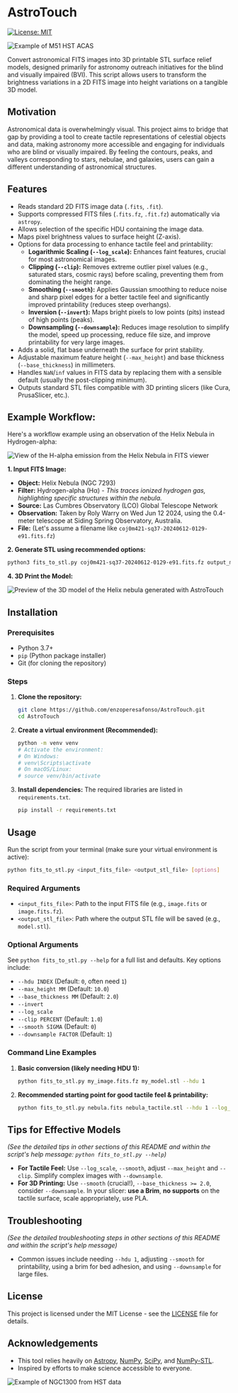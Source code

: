 # AstroTouch
[![License: MIT](https://img.shields.io/badge/License-MIT-yellow.svg)](https://opensource.org/licenses/MIT)
<!-- Add other badges if you set up CI/CD, etc. -->

![Example of M51 HST ACAS](m51.png)

Convert astronomical FITS images into 3D printable STL surface relief models, designed primarily for astronomy outreach initiatives for the blind and visually impaired (BVI). This script allows users to transform the brightness variations in a 2D FITS image into height variations on a tangible 3D model.

## Motivation

Astronomical data is overwhelmingly visual. This project aims to bridge that gap by providing a tool to create tactile representations of celestial objects and data, making astronomy more accessible and engaging for individuals who are blind or visually impaired. By feeling the contours, peaks, and valleys corresponding to stars, nebulae, and galaxies, users can gain a different understanding of astronomical structures.

## Features

*   Reads standard 2D FITS image data (`.fits`, `.fit`).
*   Supports compressed FITS files (`.fits.fz`, `.fit.fz`) automatically via `astropy`.
*   Allows selection of the specific HDU containing the image data.
*   Maps pixel brightness values to surface height (Z-axis).
*   Options for data processing to enhance tactile feel and printability:
    *   **Logarithmic Scaling (`--log_scale`):** Enhances faint features, crucial for most astronomical images.
    *   **Clipping (`--clip`):** Removes extreme outlier pixel values (e.g., saturated stars, cosmic rays) before scaling, preventing them from dominating the height range.
    *   **Smoothing (`--smooth`):** Applies Gaussian smoothing to reduce noise and sharp pixel edges for a better tactile feel and significantly improved printability (reduces steep overhangs).
    *   **Inversion (`--invert`):** Maps bright pixels to low points (pits) instead of high points (peaks).
    *   **Downsampling (`--downsample`):** Reduces image resolution to simplify the model, speed up processing, reduce file size, and improve printability for very large images.
*   Adds a solid, flat base underneath the surface for print stability.
*   Adjustable maximum feature height (`--max_height`) and base thickness (`--base_thickness`) in millimeters.
*   Handles `NaN`/`inf` values in FITS data by replacing them with a sensible default (usually the post-clipping minimum).
*   Outputs standard STL files compatible with 3D printing slicers (like Cura, PrusaSlicer, etc.).

## Example Workflow:

Here's a workflow example using an observation of the Helix Nebula in Hydrogen-alpha:


![View of the H-alpha emission from the Helix Nebula in FITS viewer](lco_h_alpha_preview.jpg)



**1. Input FITS Image:**

*   **Object:** Helix Nebula (NGC 7293)
*   **Filter:** Hydrogen-alpha (Hα) - _This traces ionized hydrogen gas, highlighting specific structures within the nebula._
*   **Source:** Las Cumbres Observatory (LCO) Global Telescope Network
*   **Observation:** Taken by Roly Warry on Wed Jun 12 2024, using the 0.4-meter telescope at Siding Spring Observatory, Australia.
*   **File:** (Let's assume a filename like `coj0m421-sq37-20240612-0129-e91.fits.fz`)

**2.  Generate STL using recommended options:**

   ```bash
   python3 fits_to_stl.py coj0m421-sq37-20240612-0129-e91.fits.fz output_model.stl --hdu 1 --log_scale --clip 1 --max_height 50 --smooth 2.0 --downsample 2
   ```


**4.  3D Print the Model:**

![Preview of the 3D model of the Helix nebula generated with AstroTouch](both.png)

## Installation

### Prerequisites

*   Python 3.7+
*   `pip` (Python package installer)
*   Git (for cloning the repository)

### Steps

1.  **Clone the repository:**
    ```bash
    git clone https://github.com/enzoperesafonso/AstroTouch.git
    cd AstroTouch
    ```

2.  **Create a virtual environment (Recommended):**
    ```bash
    python -m venv venv
    # Activate the environment:
    # On Windows:
    # venv\Scripts\activate
    # On macOS/Linux:
    # source venv/bin/activate
    ```

3.  **Install dependencies:**
    The required libraries are listed in `requirements.txt`.
    ```bash
    pip install -r requirements.txt
    ```

## Usage

Run the script from your terminal (make sure your virtual environment is active):

```bash
python fits_to_stl.py <input_fits_file> <output_stl_file> [options]
```

### Required Arguments

*   `<input_fits_file>`: Path to the input FITS file (e.g., `image.fits` or `image.fits.fz`).
*   `<output_stl_file>`: Path where the output STL file will be saved (e.g., `model.stl`).

### Optional Arguments

See `python fits_to_stl.py --help` for a full list and defaults. Key options include:

*   `--hdu INDEX` (Default: `0`, often need `1`)
*   `--max_height MM` (Default: `10.0`)
*   `--base_thickness MM` (Default: `2.0`)
*   `--invert`
*   `--log_scale`
*   `--clip PERCENT` (Default: `1.0`)
*   `--smooth SIGMA` (Default: `0`)
*   `--downsample FACTOR` (Default: `1`)

### Command Line Examples

1.  **Basic conversion (likely needing HDU 1):**
    ```bash
    python fits_to_stl.py my_image.fits.fz my_model.stl --hdu 1
    ```

2.  **Recommended starting point for good tactile feel & printability:**
    ```bash
    python fits_to_stl.py nebula.fits nebula_tactile.stl --hdu 1 --log_scale --clip 1.0 --smooth 1.5 --max_height 12.0 --base_thickness 2.0
    ```

## Tips for Effective Models

*(See the detailed tips in other sections of this README and within the script's help message: `python fits_to_stl.py --help`)*

*   **For Tactile Feel:** Use `--log_scale`, `--smooth`, adjust `--max_height` and `--clip`. Simplify complex images with `--downsample`.
*   **For 3D Printing:** Use `--smooth` (crucial!), `--base_thickness >= 2.0`, consider `--downsample`. In your slicer: **use a Brim**, **no supports** on the tactile surface, scale appropriately, use PLA.

## Troubleshooting

*(See the detailed troubleshooting steps in other sections of this README and within the script's help message)*

*   Common issues include needing `--hdu 1`, adjusting `--smooth` for printability, using a brim for bed adhesion, and using `--downsample` for large files.

## License

This project is licensed under the MIT License - see the [LICENSE](LICENSE) file for details.

## Acknowledgements

*   This tool relies heavily on [Astropy](https://www.astropy.org/), [NumPy](https://numpy.org/), [SciPy](https://scipy.org/), and [NumPy-STL](https://github.com/WoLpH/numpy-stl/).
*   Inspired by efforts to make science accessible to everyone.

![Example of NGC1300 from HST data](ngc1300.png)
